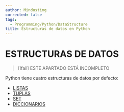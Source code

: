 ```yaml
---
author: Mindusting
corrected: false
tags:
  - Programming/Python/DataStructure
title: Estructuras de datos en Python
---
```


# ESTRUCTURAS DE DATOS

>[!fail] ESTE APARTADO ESTÁ INCOMPLETO

Python tiene cuatro estructuras de datos por defecto:
- [LISTAS](py_list.md)
- [TUPLAS](py_tuple.md)
- [SET](py_set.md)
- [DICCIONARIOS](py_dict.md)
